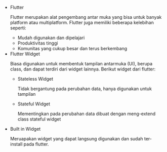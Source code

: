 <ul>
    <li>Flutter </br>
    <p>Flutter merupakan alat pengembang antar muka yang bisa untuk banyak platform atau multiplatform. Flutter juga memiliki beberapa kelebihan seperti: </p>
    <ul>
        <li>Mudah digunakan dan dipelajari </br>
        <li>Produktivitas tinggi </br>
        <li>Komunitas yang cukup besar dan terus berkembang
    </ul>
    <li>Flutter Widget </br>
    <p>Biasa digunakan untuk membentuk tampilan antarmuka (UI), berupa class, dan dapat terdiri dari widget lainnya. Berikut widget dari flutter:</p>
    <ul>
        <li>Stateless Widget </br>
        <p>Tidak bergantung pada perubahan data, hanya digunakan untuk tampilan</p>
        <li>Stateful Widget </br>
        <p>Mementingkan pada perubahan data dibuat dengan meng-extend class stateful widget</p>
    </ul>
    <li>Built in Widget </br>
    <p>Meruapakan widget yang dapat langsung digunakan dan sudah ter-install pada flutter.</p>
</ul>